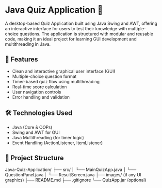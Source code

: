 # Java Quiz Application 🧠

A desktop-based Quiz Application built using Java Swing and AWT, offering an interactive interface for users to test their knowledge with multiple-choice questions. The application is structured with modular and reusable code, making it an ideal project for learning GUI development and multithreading in Java.

## 🚀 Features
- Clean and interactive graphical user interface (GUI)
- Multiple-choice question format
- Timer-based quiz flow using multithreading
- Real-time score calculation
- User navigation controls
- Error handling and validation

## 🛠 Technologies Used
- Java (Core & OOPs)
- Swing and AWT for GUI
- Java Multithreading (for timer logic)
- Event Handling (ActionListener, ItemListener)

## 📂 Project Structure
Java-Quiz-Application/
├── src/
│ └── MainQuizApp.java
│ └── QuestionPanel.java
│ └── ResultScreen.java
├── images/ (if any UI graphics)
├── README.md
├── .gitignore
└── QuizApp.jar (optional)
